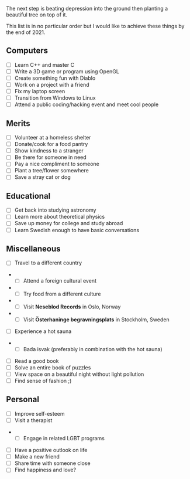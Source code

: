 The next step is beating depression into the ground then planting a beautiful tree on top of it.

This list is in no particular order but I would like to achieve these things by the end of 2021.

## Computers

- [ ] Learn C++ and master C
- [ ] Write a 3D game or program using OpenGL
- [ ] Create something fun with Diablo
- [ ] Work on a project with a friend
- [ ] Fix my laptop screen
- [ ] Transition from Windows to Linux
- [ ] Attend a public coding/hacking event and meet cool people

## Merits

- [ ] Volunteer at a homeless shelter
- [ ] Donate/cook for a food pantry
- [ ] Show kindness to a stranger
- [ ] Be there for someone in need
- [ ] Pay a nice compliment to someone
- [ ] Plant a tree/flower somewhere
- [ ] Save a stray cat or dog

## Educational

- [ ] Get back into studying astronomy
- [ ] Learn more about theoretical physics
- [ ] Save up money for college and study abroad
- [ ] Learn Swedish enough to have basic conversations

## Miscellaneous

- [ ] Travel to a different country
- - [ ] Attend a foreign cultural event
- - [ ] Try food from a different culture
- - [ ] Visit **Neseblod Records** in Oslo, Norway
- - [ ] Visit **Österhaninge begravningsplats** in Stockholm, Sweden
- [ ] Experience a hot sauna
- - [ ] Bada isvak (preferably in combination with the hot sauna)
- [ ] Read a good book
- [ ] Solve an entire book of puzzles
- [ ] View space on a beautiful night without light pollution
- [ ] Find sense of fashion ;)

## Personal

- [ ] Improve self-esteem
- [ ] Visit a therapist
- - [ ] Engage in related LGBT programs
- [ ] Have a positive outlook on life
- [ ] Make a new friend
- [ ] Share time with someone close
- [ ] Find happiness and love?
